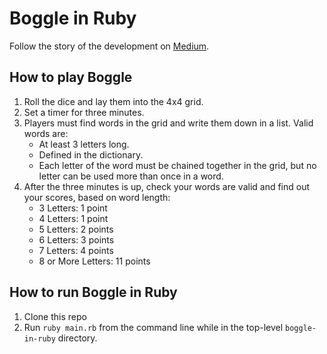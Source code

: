 # Boggle in Ruby

Follow the story of the development on [Medium](https://medium.com/@hturnbull93).

## How to play Boggle

1. Roll the dice and lay them into the 4x4 grid.
2. Set a timer for three minutes.
3. Players must find words in the grid and write them down in a list. Valid words are:
     - At least 3 letters long.
     - Defined in the dictionary.
     - Each letter of the word must be chained together in the grid, but no letter can be used more than once in a word.
4. After the three minutes is up, check your words are valid and find out your scores, based on word length:
     - 3 Letters: 1 point
     - 4 Letters: 1 point
     - 5 Letters: 2 points
     - 6 Letters: 3 points
     - 7 Letters: 4 points
     - 8 or More Letters: 11 points

## How to run Boggle in Ruby

1. Clone this repo
1. Run `ruby main.rb` from the command line while in the top-level `boggle-in-ruby` directory.
